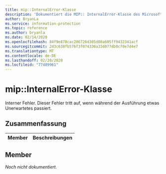 ```yaml
---
title: mip::InternalError-Klasse
description: 'Dokumentiert die MIP:: InternalError-Klasse des Microsoft Information Protection (MIP) SDK.'
author: BryanLa
ms.service: information-protection
ms.topic: reference
ms.author: bryanla
ms.date: 02/14/2020
ms.openlocfilehash: 84f9e878cac286726d305d08a605ff9432341acf
ms.sourcegitcommit: 2d3c638fb576f3f074330a33d077db0cf0e7d4e7
ms.translationtype: MT
ms.contentlocale: de-DE
ms.lasthandoff: 02/20/2020
ms.locfileid: "77489961"
---
```

# <a name="class-mipinternalerror"></a>mip::InternalError-Klasse 
Interner Fehler. Dieser Fehler tritt auf, wenn während der Ausführung etwas Unerwartetes passiert.
  
## <a name="summary"></a>Zusammenfassung
 Member                        | Beschreibungen                                
--------------------------------|---------------------------------------------
  
## <a name="members"></a>Member
_Noch nicht dokumentiert._
